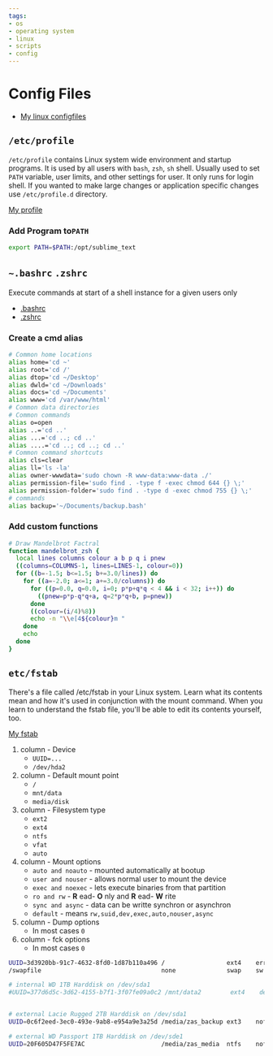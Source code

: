 ```yaml
---
tags:
- os
- operating system
- linux
- scripts
- config
---
```

# Config Files

- [My linux configfiles]({{config_repo_folder}}/config/home/zac)

## `/etc/profile`

`/etc/profile` contains Linux system wide environment and startup programs. It is used by all users with `bash`, `zsh`, `sh` shell. Usually used to set `PATH` variable, user limits, and other settings for user. It only runs for login shell. If you wanted to make large changes or application specific changes use `/etc/profile.d` directory.

[My profile]({{config_repo_folder}}/config/home/server/profile)

### Add Program to`PATH`

``` bash
export PATH=$PATH:/opt/sublime_text
```

## `~.bashrc` `.zshrc`

Execute commands at start of a shell instance for a given users only

- [.bashrc]({{config_repo_file}}/config/home/zac/.bashrc)
- [.zshrc]({{config_repo_file}}/config/home/zac/.zshrc)

### Create a cmd alias

``` bash title="alias" linenums="1"
# Common home locations
alias home='cd ~'
alias root='cd /'
alias dtop='cd ~/Desktop'
alias dwld='cd ~/Downloads'
alias docs='cd ~/Documents'
alias www='cd /var/www/html'
# Common data directories
# Common commands
alias o=open
alias ..='cd ..'
alias ...='cd ..; cd ..'
alias ....='cd ..; cd ..; cd ..'
# Common command shortcuts
alias cls=clear
alias ll='ls -la'
alias owner-wwwdata='sudo chown -R www-data:www-data ./'
alias permission-file='sudo find . -type f -exec chmod 644 {} \;'
alias permission-folder='sudo find . -type d -exec chmod 755 {} \;'
# commands
alias backup='~/Documents/backup.bash'
```

### Add custom functions

``` bash title="function" linenums="1"
# Draw Mandelbrot Factral
function mandelbrot_zsh {
  local lines columns colour a b p q i pnew
  ((columns=COLUMNS-1, lines=LINES-1, colour=0))
  for ((b=-1.5; b<=1.5; b+=3.0/lines)) do
    for ((a=-2.0; a<=1; a+=3.0/columns)) do
      for ((p=0.0, q=0.0, i=0; p*p+q*q < 4 && i < 32; i++)) do
        ((pnew=p*p-q*q+a, q=2*p*q+b, p=pnew))
      done
      ((colour=(i/4)%8))
      echo -n "\\e[4${colour}m "
    done
    echo
  done
}
```

## `etc/fstab`

There's a file called /etc/fstab in your Linux system. Learn what its
contents mean and how it's used in conjunction with the mount command.
When you learn to understand the fstab file, you'll be able to edit its
contents yourself, too.

[My fstab]({{config_repo_file}}/config/home/server/fstab)

1. column - Device
    - `UUID=...`
    - `/dev/hda2`
2. column - Default mount point
    - `/`
    - `mnt/data`
    - `media/disk`
3. column - Filesystem type
    - `ext2`
    - `ext4`
    - `ntfs`
    - `vfat`
    - `auto`
4. column - Mount options
    - `auto and noauto` - mounted automatically at bootup
    - `user and nouser` - allows normal user to mount the device
    - `exec and noexec` - lets execute binaries from that partition
    - `ro and rw` - **R** ead- **O** nly and **R** ead- **W** rite
    - `sync and async` - data can be writte synchron or asynchron
    - `default` - means `rw,suid,dev,exec,auto,nouser,async`
5. column - Dump options
    - In most cases `0`
6. column - fck options
    - In most cases `0`

``` bash title="fstab" linenums="1"
UUID=3d3920bb-91c7-4632-8fd0-1d87b110a496 /                 ext4    errors=remount-ro 0       1
/swapfile                                 none              swap    sw                0       0

# internal WD 1TB Harddisk on /dev/sda1
#UUID=377d6d5c-3d62-4155-b7f1-3f07fe09a0c2 /mnt/data2        ext4    defaults          0       0


# external Lacie Rugged 2TB Harddisk on /dev/sda1
UUID=0c6f2eed-3ec0-493e-9ab8-e954a9e3a25d /media/zas_backup ext3    nofail,nobootwait 0       0

# external WD Passport 1TB Harddisk on /dev/sde1
UUID=20F605D47F5FE7AC                     /media/zas_media  ntfs    nofail,nobootwait 0       0
```